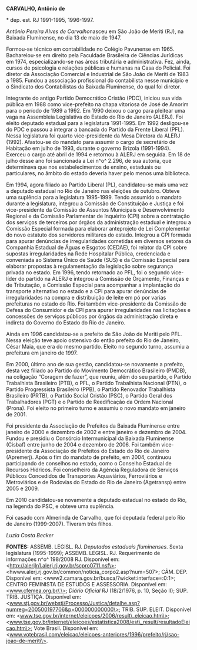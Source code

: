 **CARVALHO, Antônio de**

\* dep. est. RJ 1991-1995, 1996-1997.

*Antônio Pereira Alves de Carvalho*nasceu em São João de Meriti (RJ), na
Baixada Fluminense, no dia 13 de maio de 1947.

Formou-se técnico em contabilidade no Colégio Pavunense em 1965.
Bacharelou-se em direito pela Faculdade Brasileira de Ciências Jurídicas
em 1974, especializando-se nas áreas tributária e administrativa. Fez,
ainda, cursos de psicologia e relações públicas e humanas na Casa do
Policial. Foi diretor da Associação Comercial e Industrial de São João
de Meriti de 1983 a 1985. Fundou a associação profissional do
contabilista nesse município e o Sindicato dos Contabilistas da Baixada
Fluminense, do qual foi diretor.

Integrante do antigo Partido Democrático Cristão (PDC), iniciou sua vida
pública em 1988 como vice-prefeito na chapa vitoriosa de José de Amorim
para o período de 1989 a 1992. Em 1990 deixou o cargo para pleitear uma
vaga na Assembleia Legislativa do Estado do Rio de Janeiro (ALERJ). Foi
eleito deputado estadual para a legislatura 1991-1995. Em 1992
desligou-se do PDC e passou a integrar a bancada do Partido da Frente
Liberal (PFL). Nessa legislatura foi quarto vice-presidente da Mesa
Diretora da ALERJ (1992). Afastou-se do mandato para assumir o cargo de
secretário de Habitação em julho de 1993, durante o governo Brizola
(1991-1994). Exerceu o cargo até abril de 1994 e retornou à ALERJ em
seguida. Em 18 de julho desse ano foi sancionada a Lei n^o^ 2.296, de
sua autoria, que determinava que nos estabelecimentos de ensino,
estaduais ou particulares, no âmbito do estado deveria haver pelo menos
uma biblioteca.

Em 1994, agora filiado ao Partido Liberal (PL), candidatou-se mais uma
vez a deputado estadual no Rio de Janeiro nas eleições de outubro.
Obteve uma suplência para a legislatura 1995-1999. Tendo assumido o
mandato durante a legislatura, integrou a Comissão de Constituição e
Justiça e foi vice-presidente da Comissão de Assuntos Municipais e
Desenvolvimento Regional e da Comissão Parlamentar de Inquérito (CPI)
sobre a contratação dos serviços de terceiros por órgãos da
administração estadual e integrou a Comissão Especial formada para
elaborar anteprojeto de Lei Complementar do novo estatuto dos servidores
militares do estado. Integrou a CPI formada para apurar denúncias de
irregularidades cometidas em diversos setores da Companhia Estadual de
Águas e Esgotos (CEDAE), foi relator da CPI sobre supostas
irregularidades na Rede Hospitalar Pública, credenciada e conveniada ao
Sistema Único de Saúde (SUS) e da Comissão Especial para elaborar
propostas à regulamentação da legislação sobre segurança privada no
estado. Em 1996, tendo retornado ao PFL, foi o segundo vice-líder do
partido na ALERJ e integrou a Comissão de Orçamento, Finanças e de
Tributação, a Comissão Especial para acompanhar a implantação do
transporte alternativo no estado e a CPI para apurar denúncias de
irregularidades na compra e distribuição de leite em pó por varias
prefeituras no estado do Rio. Foi também vice-presidente da Comissão de
Defesa do Consumidor e da CPI para apurar irregularidades nas licitações
e concessões de serviços públicos por órgãos da administração direta e
indireta do Governo do Estado do Rio de Janeiro.

Ainda em 1996 candidatou-se a prefeito de São João de Meriti pelo PFL.
Nessa eleição teve apoio ostensivo do então prefeito do Rio de Janeiro,
César Maia, que era do mesmo partido. Eleito no segundo turno, assumiu a
prefeitura em janeiro de 1997.

Em 2000, último ano de sua gestão, candidatou-se novamente a prefeito,
desta vez filiado ao Partido do Movimento Democrático Brasileiro (PMDB),
na coligação “Coragem de fazer”, que reuniu, além do seu partido, o
Partido Trabalhista Brasileiro (PTB), o PFL, o Partido Trabalhista
Nacional (PTN), o Partido Progressista Brasileiro (PPB), o Partido
Renovador Trabalhista Brasileiro (PRTB), o Partido Social Cristão (PSC),
o Partido Geral dos Trabalhadores (PGT) e o Partido de Reedificação da
Ordem Nacional (Prona). Foi eleito no primeiro turno e assumiu o novo
mandato em janeiro de 2001.

Foi presidente da Associação de Prefeitos da Baixada Fluminense entre
janeiro de 2000 e dezembro de 2002 e entre janeiro e dezembro de 2004.
Fundou e presidiu o Consórcio Intermunicipal da Baixada Fluminense
(Cisbaf) entre junho de 2004 e dezembro de 2006. Foi também
vice-presidente da Associação de Prefeitos do Estado do Rio de Janeiro
(Apremerj). Após o fim do mandato de prefeito, em 2004, continuou
participando de conselhos no estado, como o Conselho Estadual de
Recursos Hídricos. Foi conselheiro da Agência Reguladora de Serviços
Públicos Concedidos de Transportes Aquaviários, Ferroviários e
Metroviários e de Rodovias do Estado do Rio de Janeiro (Agetransp) entre
2005 e 2009.

Em 2010 candidatou-se novamente a deputado estadual no estado do Rio, na
legenda do PSC, e obteve uma suplência.

Foi casado com Almerinda de Carvalho, que foi deputada federal pelo Rio
de Janeiro (1999-2007). Tiveram três filhos.

*Luzia Costa Becker*

**FONTES:** ASSEMB. LEGISL. RJ. *Deputados estaduais fluminenses*. Sexta
legislatura (1995-1999); ASSEMB. LEGISL. RJ. Requerimento de informações
n^o^ 198/2008 RJ. Disponível em:
\<http://alerjln1.alerj.rj.gov.br/scpro0711.nsf\>;
\<hwww.alerj.rj.gov.br/common/noticia\_corpo2.asp?num=507\>; CÂM. DEP.
Disponível em: \<www2.camara.gov.br/busca/?wicket:interface=:0:1\>;
CENTRO FEMINISTA DE ESTUDOS E ASSESSORIA. Disponível em:
\<www.cfemea.org.br/.\>; *Diário Oficial RJ* (18/2/1976, p. 10, Seção
II); SUP. TRIB. JUSTIÇA. Disponível em:
\<www.stj.gov.br/webstj/Processo/Justica/detalhe.asp?numreg=200500197706&p=000000000000\>;
TRIB. SUP. ELEIT. Disponível em:
\<www.tse.gov.br/internet/eleicoes/2006/result\_eleicao.htm\>;
\<www.tse.gov.br/internet/eleicoes/estatistica2008/est\_result/resultadoEleicao.htm\>;
Vote Brasil. Disponível em:
\<www.votebrasil.com/eleicao/eleicoes-anteriores/1996/prefeito/rj/sao-joao-de-meriti\>.
